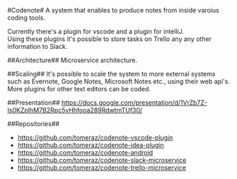 #Codenote#
A system that enables to produce notes from inside varoius coding tools.

Currently there's a plugin for vscode and a plugin for intelliJ.<br>
Using these plugins it's possible to store tasks on Trello any any other information to Slack.

##Architecture##
Microservice architecture.

##Scaling##
It's possible to scale the system to more external systems such as Evernote, Google Notes, Microsoft Notes etc., using their web api's.<br>
More plugins for other text editors can be coded.

##Presentation##
https://docs.google.com/presentation/d/1VrZb7Z-Is0KZpIhM7B2Rpc5vHhfooa289RdwtmTUf30/

##Repositories##
* https://github.com/tomeraz/codenote-vscode-plugin
* https://github.com/tomeraz/codenote-idea-plugin
* https://github.com/tomeraz/codenote-android
* https://github.com/tomeraz/codenote-slack-microservice
* https://github.com/tomeraz/codenote-trello-microservice
